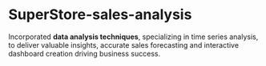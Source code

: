 # SuperStore-sales-analysis
Incorporated **data analysis techniques**, specializing in time series analysis, to deliver valuable insights, accurate sales forecasting and interactive dashboard creation driving business success.
